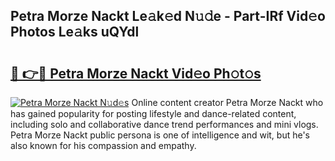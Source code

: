 ## Petra Morze Nackt Le𝚊k𝚎d N𝚞𝚍e - Part-IRf Vid𝚎o Photos Le𝚊ks uQYdl

# <h2><a href="http://fb3k1q.evod.top/?m=Petra+Morze+Nackt">🔗 👉🔴 Petra Morze Nackt Vid𝚎o Ph𝚘t𝚘s</a></h2>

[![Petra Morze Nackt N𝚞d𝚎s](https://i.imgur.com/8V9OHl7.gif)](http://fb3k1q.evod.top/?m=Petra+Morze+Nackt)
Online content creator Petra Morze Nackt who has gained popularity for posting lifestyle and dance-related content, including solo and collaborative dance trend performances and mini vlogs. Petra Morze Nackt public persona is one of intelligence and wit, but he's also known for his compassion and empathy. 
